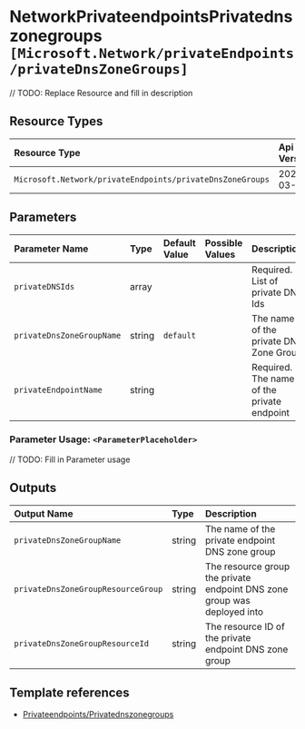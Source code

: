 # NetworkPrivateendpointsPrivatednszonegroups `[Microsoft.Network/privateEndpoints/privateDnsZoneGroups]`

// TODO: Replace Resource and fill in description

## Resource Types

| Resource Type | Api Version |
| :-- | :-- |
| `Microsoft.Network/privateEndpoints/privateDnsZoneGroups` | 2021-03-01 |

## Parameters

| Parameter Name | Type | Default Value | Possible Values | Description |
| :-- | :-- | :-- | :-- | :-- |
| `privateDNSIds` | array |  |  | Required. List of private DNS Ids |
| `privateDnsZoneGroupName` | string | `default` |  | The name of the private DNS Zone Group |
| `privateEndpointName` | string |  |  | Required. The name of the private endpoint |

### Parameter Usage: `<ParameterPlaceholder>`

// TODO: Fill in Parameter usage

## Outputs

| Output Name | Type | Description |
| :-- | :-- | :-- |
| `privateDnsZoneGroupName` | string | The name of the private endpoint DNS zone group |
| `privateDnsZoneGroupResourceGroup` | string | The resource group the private endpoint DNS zone group was deployed into |
| `privateDnsZoneGroupResourceId` | string | The resource ID of the private endpoint DNS zone group |

## Template references

- [Privateendpoints/Privatednszonegroups](https://docs.microsoft.com/en-us/azure/templates/Microsoft.Network/2021-03-01/privateEndpoints/privateDnsZoneGroups)
